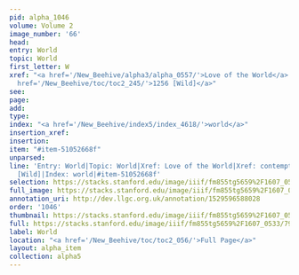```yaml
---
pid: alpha_1046
volume: Volume 2
image_number: '66'
head: 
entry: World
topic: World
first_letter: W
xref: "<a href='/New_Beehive/alpha3/alpha_0557/'>Love of the World</a>|<a href='/New_Beehive/alpha1/alpha_0173/'>contempt</a>|<a
  href='/New_Beehive/toc/toc2_245/'>1256 [Wild]</a>"
see: 
page: 
add: 
type: 
index: "<a href='/New_Beehive/index5/index_4618/'>world</a>"
insertion_xref: 
insertion: 
item: "#item-51052668f"
unparsed: 
line: 'Entry: World|Topic: World|Xref: Love of the World|Xref: contempt|Xref: 1256
  [Wild]|Index: world|#item-51052668f'
selection: https://stacks.stanford.edu/image/iiif/fm855tg5659%2F1607_0533/799,3230,2993,1043/full/0/default.jpg
full_image: https://stacks.stanford.edu/image/iiif/fm855tg5659%2F1607_0533/full/full/0/default.jpg
annotation_uri: http://dev.llgc.org.uk/annotation/1529596588028
order: '1046'
thumbnail: https://stacks.stanford.edu/image/iiif/fm855tg5659%2F1607_0533/799,3230,600,180/250,/0/default.jpg
full: https://stacks.stanford.edu/image/iiif/fm855tg5659%2F1607_0533/799,3230,2993,1043/full/0/default.jpg
label: World
location: "<a href='/New_Beehive/toc/toc2_056/'>Full Page</a>"
layout: alpha_item
collection: alpha5
---
```

